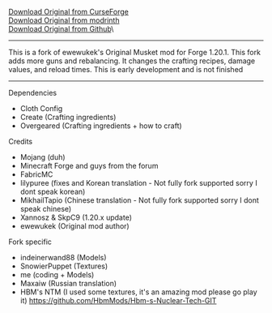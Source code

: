 

[Download Original from CurseForge](https://www.curseforge.com/minecraft/mc-mods/ewewukeks-musket-mod/files/all)\
[Download Original from modrinth](https://modrinth.com/mod/ewewukeks-musket-mod/versions)\
[Download Original from Github](https://github.com/ewewukek/mc-musketmod)\



-------------------

This is a fork of ewewukek's Original Musket mod for Forge 1.20.1. This fork adds more guns and rebalancing. It changes the crafting recipes, damage values, and reload times.
This is early development and is not finished

-------------------

Dependencies

- Cloth Config
- Create (Crafting ingredients)
- Overgeared (Crafting ingredients + how to craft)


Credits

- Mojang (duh)
- Minecraft Forge and guys from the forum
- FabricMC
- lilypuree (fixes and Korean translation - Not fully fork supported sorry I dont speak korean)
- MikhailTapio (Chinese translation - Not fully fork supported sorry I dont speak chinese)
- Xannosz & SkpC9 (1.20.x update)
- ewewukek (Original mod author)

Fork specific 

- indeinerwand88 (Models)
- SnowierPuppet (Textures)
- me (coding + Models)
- Maxaiw (Russian translation)
- HBM's NTM (I used some textures, it's an amazing mod please go play it)
  https://github.com/HbmMods/Hbm-s-Nuclear-Tech-GIT
